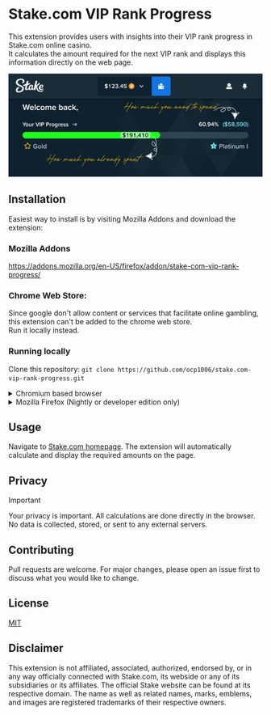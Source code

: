 # Stake.com VIP Rank Progress
This extension provides users with insights into their VIP rank progress in Stake.com online casino.<br>
It calculates the amount required for the next VIP rank and displays this information directly on the web page.

![Screenshot of Extension](./screenshot/screenshot.png)

## Installation
Easiest way to install is by visiting Mozilla Addons and download the extension:

### Mozilla Addons
https://addons.mozilla.org/en-US/firefox/addon/stake-com-vip-rank-progress/

### Chrome Web Store:
Since google don't allow content or services that facilitate online gambling, this extension can't be added to the chrome web store.<br>
Run it locally instead.

### Running locally
Clone this repository: `git clone https://github.com/ocp1006/stake.com-vip-rank-progress.git`
<details>
<summary>Chromium based browser</summary>

1. Type `chrome://extensions/`
2. Enable "Developer mode".
3. Click on "Load unpacked".
4. Navigate to the directory where you cloned the repository and select it.
 
</details>

<details>
<summary>Mozilla Firefox (Nightly or developer edition only)</summary>

1. Type `about:debugging`.
2. Click on "Load Temporary Add-on".
3. Navigate to the directory where you cloned the repository and select the `manifest.json` file.
 
</details>

## Usage

Navigate to [Stake.com homepage](https://stake.com/). The extension will automatically calculate and display the required amounts on the page.

## Privacy
> [!IMPORTANT]
> Your privacy is important. All calculations are done directly in the browser.<br>
> No data is collected, stored, or sent to any external servers.

## Contributing

Pull requests are welcome. For major changes, please open an issue first to discuss what you would like to change.

## License

[MIT](https://choosealicense.com/licenses/mit/)

## Disclaimer

This extension is not affiliated, associated, authorized, endorsed by, or in any way officially connected with Stake.com, its webside or any of its subsidiaries or its affiliates. The official Stake website can be found at its respective domain. The name as well as related names, marks, emblems, and images are registered trademarks of their respective owners.
